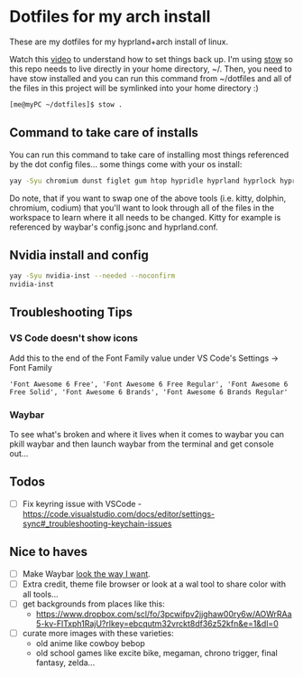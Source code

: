 # Dotfiles for my arch install

These are my dotfiles for my hyprland+arch install of linux.

Watch this [video](https://www.youtube.com/watch?v=y6XCebnB9gs) to understand how to set things back up. I'm using [stow](https://www.gnu.org/software/stow/manual/stow.html) so this repo needs to live directly in your home directory, ~/. Then, you need to have stow installed and you can run this command from ~/dotfiles and all of the files in this project will be symlinked into your home directory :)

```bash
[me@myPC ~/dotfiles]$ stow .
```

## Command to take care of installs

You can run this command to take care of installing most things referenced by the dot config files... some things come with your os install:

```bash
yay -Syu chromium dunst figlet gum htop hypridle hyprland hyprlock hyprshot kitty ncdu rofi stow swww ttf-nerd-fonts-symbols vscodium-bin vtop waybar wlogout --needed --noconfirm
```

Do note, that if you want to swap one of the above tools (i.e. kitty, dolphin, chromium, codium) that you'll want to look through all of the files in the workspace to learn where it all needs to be changed. Kitty for example is referenced by waybar's config.jsonc and hyprland.conf.

## Nvidia install and config

```bash
yay -Syu nvidia-inst --needed --noconfirm
nvidia-inst
```

## Troubleshooting Tips

### VS Code doesn't show icons

Add this to the end of the Font Family value under VS Code's Settings -> Font Family

```
'Font Awesome 6 Free', 'Font Awesome 6 Free Regular', 'Font Awesome 6 Free Solid', 'Font Awesome 6 Brands', 'Font Awesome 6 Brands Regular'
```

### Waybar

To see what's broken and where it lives when it comes to waybar you can pkill waybar and then launch waybar from the terminal and get console out...

## Todos

- [ ] Fix keyring issue with VSCode - https://code.visualstudio.com/docs/editor/settings-sync#_troubleshooting-keychain-issues

## Nice to haves

- [ ] Make Waybar [look the way I want](https://camo.githubusercontent.com/b8805970ca251df50b4f57a8912ee9a875cc6f022ec6a05191ef1e7dff837949/68747470733a2f2f6c696e66696e64656c2e6769746875622e696f2f63646e2f687970726c616e642d707265766965772d622e706e67).
- [ ] Extra credit, theme file browser or look at a wal tool to share color with all tools...
- [ ] get backgrounds from places like this:
  - https://www.dropbox.com/scl/fo/3pcwifpv2jjghaw00ry6w/AOWrRAa5-kv-FlTxph1RajU?rlkey=ebcqutm32vrckt8df36z52kfn&e=1&dl=0
- [ ] curate more images with these varieties:
  - old anime like cowboy bebop
  - old school games like excite bike, megaman, chrono trigger, final fantasy, zelda...
